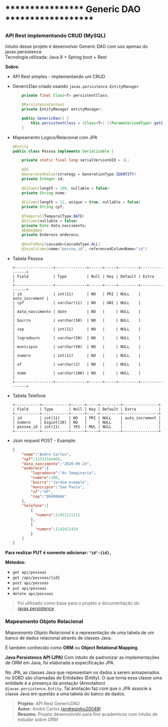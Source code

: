 # **************** Generic DAO ******************
### API Rest implementando CRUD (MySQL) 

Intuito desse projeto é desenvolver Generic DAO com uso apenas do javax.persistence  
Tecnologia utilizada: Java 8 + Spring boot + Rest

**Sobre:**

- API Rest simples - implementando um CRUD
- GenericDao criado usando `javax.persistence.EntityManager`
    ```Java
    	private final Class<T> persistentClass;
    
    	@PersistenceContext
    	private EntityManager entityManager;
    
    	public GenericDao() {
    		this.persistentClass = (Class<T>) ((ParameterizedType) getClass().getGenericSuperclass()).getActualTypeArguments()[0];
    	}
    ```
- Mapeamento Logico/Relacional com JPA
    ```Java
    @Entity
    public class Pessoa implements Serializable {

	    private static final long serialVersionUID = 1L;
	    
        @Id
    	@GeneratedValue(strategy = GenerationType.IDENTITY)
    	private Integer id;
    	
    	@Column(length = 100, nullable = false)
    	private String nome;
    	
    	@Column(length = 11, unique = true, nullable = false)
    	private String cpf;
    	
    	@Temporal(TemporalType.DATE)
    	@Column(nullable = false)
    	private Date data_nascimento;
    	@Embedded
    	private Endereco endereco;
    	
    	@OneToMany(cascade=CascadeType.ALL)
    	@JoinColumn(name="pessoa_id", referencedColumnName="id")
    ```
- Tabela Pessoa  
    ```
    +-----------------+--------------+------+-----+---------+----------------+
    | Field           | Type         | Null | Key | Default | Extra          |
    +-----------------+--------------+------+-----+---------+----------------+
    | id              | int(11)      | NO   | PRI | NULL    | auto_increment |
    | cpf             | varchar(11)  | NO   | UNI | NULL    |                |
    | data_nascimento | date         | NO   |     | NULL    |                |
    | bairro          | varchar(50)  | NO   |     | NULL    |                |
    | cep             | int(11)      | NO   |     | NULL    |                |
    | logradouro      | varchar(50)  | NO   |     | NULL    |                |
    | municipio       | varchar(50)  | NO   |     | NULL    |                |
    | numero          | int(11)      | NO   |     | NULL    |                |
    | uf              | varchar(2)   | NO   |     | NULL    |                |
    | nome            | varchar(100) | NO   |     | NULL    |                |
    +-----------------+--------------+------+-----+---------+----------------+
    ```
- Tabela Telefone  
    ```
    +-----------+------------+------+-----+---------+----------------+
    | Field     | Type       | Null | Key | Default | Extra          |
    +-----------+------------+------+-----+---------+----------------+
    | id        | int(11)    | NO   | PRI | NULL    | auto_increment |
    | numero    | bigint(20) | NO   |     | NULL    |                |
    | pessoa_id | int(11)    | YES  | MUL | NULL    |                |
    +-----------+------------+------+-----+---------+----------------+
    ```

- Json request POST - Example:
    ```Json
    {
        "nome":"Andre Carlos",
        "cpf":12332144466,
        "data_nascimento":"2020-09-24",
        "endereco":{
            "logradouro":"Av Imaginaria",
            "numero":100,
            "bairro":"Jardim example",
            "municipio":"Sao Paulo",
            "uf":"SP",
            "cep":"06000666"
        },
        "telefone":[
            {
              "numero":11911111111
            },
            {
              "numero":1142411424
            }
        ]
    }
    ```
**Para realizar PUT é somente adicionar: `"id":{id},`**

**Métodos:**
- `get api/pessoas`
- `get /api/pessoas/{id}`
- `post api/pessoas`
- `put api/pessoas`
- `delete api/pessoas`


>Foi utilizado como base para o projeto a documentação do [javax.persistence](https://docs.oracle.com/javaee/7/api/javax/persistence/package-summary.html)             


### Mapeamento Objeto Relacional
*Mapeamento Objeto Relacional* é a representação de uma tabela de um banco de dados relacional através de classes Java.

É também conhecido como **ORM** ou **Object Relational Mapping**.

**Java Persistence API (JPA)**
Com intuito de padronizar as implementações de ORM em Java, foi elaborada a especificação JPA.

No JPA, as classes Java que representam os dados a serem armazenados no SGBD são chamadas de Entidades (Entity). O que torna essa classe uma entidade é a presença da anotação (Annotation) `@javax.persistence.Entity`. Tal anotação faz com que o JPA associe a classe Java em questão a uma tabela do banco de dados.

> **Projeto:** API Rest GenericDAO      
> **Autor:** André Carlos [(andresinho20049)](https://github.com/andresinho20049)       
> **Resumo:** Projeto desenvolvido para fins academicos com intuito de estudar sobre *ORM*